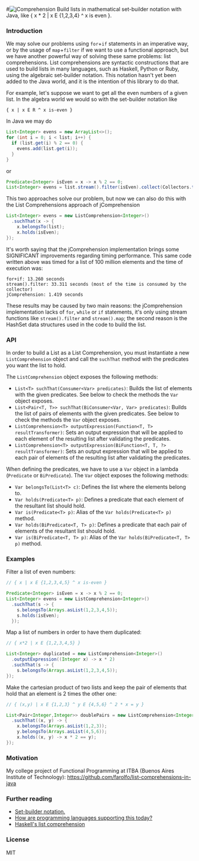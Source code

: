 #![jComprehension](/logo.png)
Build lists in mathematical set-builder notation with Java, like { x * 2 | x E {1,2,3,4} ^ x is even }.

### Introduction

We may solve our problems using `for`+`if` statements in an imperative way, or by the usage of `map`+`filter` if we want to use a functional approach, but we have another powerful way of solving these same problems: list comprehensions. List comprehensions are syntactic constructions that are used to build lists in many languages, such as Haskell, Python or Ruby, using the algebraic set-builder notation. This notation hasn't yet been added to the Java world, and it is the intention of this library to do that.

For example, let's suppose we want to get all the even numbers of a given list. In the algebra world we would so with the set-builder notation like
```
{ x | x E R ^ x is-even }
```
In Java we may do
```java
List<Integer> evens = new ArrayList<>();
for (int i = 0; i < list; i++) {
  if (list.get(i) % 2 == 0) {
    evens.add(list.get(i));
  }
}
```
or
```java
Predicate<Integer> isEven = x -> x % 2 == 0;
List<Integer> evens = list.stream().filter(isEven).collect(Collectors.toList());
```
This two approaches solve our problem, but now we can also do this with the List Comprehensions approach of jComprehension
```java
List<Integer> evens = new ListComprehension<Integer>()
  .suchThat(x -> {
    x.belongsTo(list);
    x.holds(isEven);
});
```

It's worth saying that the jComprehension implementation brings some SIGNIFICANT improvements regarding timing performance. This same code written above was timed for a list of 100 million elements and the time of execution was:
```
for+if: 13.260 seconds
stream().filter: 33.311 seconds (most of the time is consumed by the collector)
jComprehension: 1.419 seconds
```
These results may be caused by two main reasons: the jComprehension implementation lacks of `for`, `while` or `if` statements, it's only using stream functions like `stream().filter` and `stream().map`; the second reason is the HashSet data structures used in the code to build the list.

### API

In order to build a List as a List Comprehension, you must instantiate a new `ListComprehension` object and call the `suchThat` method with the predicates you want the list to hold.

The `ListComprehension` object exposes the following methods:

* `List<T> suchThat(Consumer<Var> predicates)`: Builds the list of elements with the given predicates. See below to check the methods the `Var` object exposes.
* `List<Pair<T, T>> suchThat(BiConsumer<Var, Var> predicates)`: Builds the list of pairs of elements with the given predicates. See below to check the methods the `Var` object exposes.
* `ListComprehension<T> outputExpression(Function<T, T> resultTransformer)`: Sets an output expression that will be applied to each element of the resulting list after validating the predicates.
* `ListComprehension<T> outputExpression(BiFunction<T, T, ?> resultTransformer)`: Sets an output expression that will be applied to each pair of elements of the resulting list after validating the predicates.

When defining the predicates, we have to use a `Var` object in a lambda (`Predicate` or `BiPredicate`).
The `Var` object exposes the following methods:

* `Var belongsTo(List<T> c)`: Defines the list where the elements belong to.
* `Var holds(Predicate<T> p)`: Defines a predicate that each element of the resultant list should hold.
* `Var is(Predicate<T> p)`: Alias of the `Var holds(Predicate<T> p)` method.
* `Var holds(BiPredicate<T, T> p)`: Defines a predicate that each pair of elements of the resultant list should hold.
* `Var is(BiPredicate<T, T> p)`: Alias of the `Var holds(BiPredicate<T, T> p)` method.

### Examples

Filter a list of even numbers:
```java
// { x | x E {1,2,3,4,5} ^ x is-even }

Predicate<Integer> isEven = x -> x % 2 == 0;
List<Integer> evens = new ListComprehension<Integer>()
  .suchThat(s -> {
    s.belongsTo(Arrays.asList(1,2,3,4,5));
    s.holds(isEven);
  });
```

Map a list of numbers in order to have them duplicated:
```java
// { x*2 | x E {1,2,3,4,5} }

List<Integer> duplicated = new ListComprehension<Integer>()
  .outputExpression((Integer x) -> x * 2)
  .suchThat(s -> {
    s.belongsTo(Arrays.asList(1,2,3,4,5));
});
```

Make the cartesian product of two lists and keep the pair of elements that hold that an element is 2 times the other one: 
```java
// { (x,y) | x E {1,2,3} ^ y E {4,5,6} ^ 2 * x = y }

List<Pair<Integer,Integer>> doublePairs = new ListComprehension<Integer>()
  .suchThat((x, y) -> {
    x.belongsTo(Arrays.asList(1,2,3));
    y.belongsTo(Arrays.asList(4,5,6));
    x.holds((x, y) -> x * 2 == y);
});
```

### Motivation
My college project of Functional Programming at ITBA (Buenos Aires Institute of Technology): https://github.com/farolfo/list-comprehensions-in-java

### Further reading

* [Set-builder notation.](https://en.wikipedia.org/wiki/Set-builder_notation)
* [How are programming languages supporting this today?](https://en.wikipedia.org/wiki/Comparison_of_programming_languages_(list_comprehension))
* [Haskell's list comprehension](http://learnyouahaskell.com/starting-out#im-a-list-comprehension)

### License

MIT
